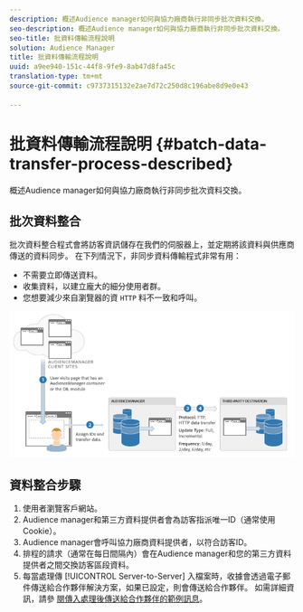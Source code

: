 ```yaml
---
description: 概述Audience manager如何與協力廠商執行非同步批次資料交換。
seo-description: 概述Audience manager如何與協力廠商執行非同步批次資料交換。
seo-title: 批資料傳輸流程說明
solution: Audience Manager
title: 批資料傳輸流程說明
uuid: a9ee940-151c-44f8-9fe9-8ab47d8fa45c
translation-type: tm+mt
source-git-commit: c9737315132e2ae7d72c250d8c196abe8d9e0e43

---
```



# 批資料傳輸流程說明 {#batch-data-transfer-process-described}

概述Audience manager如何與協力廠商執行非同步批次資料交換。

## 批次資料整合

<!-- c_async.xml -->

批次資料整合程式會將訪客資訊儲存在我們的伺服器上，並定期將該資料與供應商傳送的資料同步。 在下列情況下，非同步資料傳輸程式非常有用：

* 不需要立即傳送資料。
* 收集資料，以建立龐大的細分使用者群。
* 您想要減少來自瀏覽器的資 `HTTP` 料不一致和呼叫。

![](assets/s2s_70.png)

## 資料整合步驟

1. 使用者瀏覽客戶網站。
1. Audience manager和第三方資料提供者會為訪客指派唯一ID（通常使用Cookie）。
1. Audience manager會呼叫協力廠商資料提供者，以符合訪客ID。
1. 排程的請求（通常在每日間隔內）會在Audience manager和您的第三方資料提供者之間交換訪客區段資料。
1. 每當處理傳 [!UICONTROL Server-to-Server] 入檔案時，收據會透過電子郵件傳送給合作夥伴解決方案，如果已設定，則會傳送給合作夥伴。 如需詳細資訊，請參 [閱傳入處理後傳送給合作夥伴的範例訊息](../../../integration/sending-audience-data/batch-data-transfer-explained/inbound-receipt-message.md)。